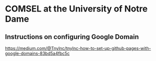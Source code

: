 # COMSEL at the University of Notre Dame

## Instructions on configuring Google Domain

https://medium.com/@Tnylnc/tnylnc-how-to-set-up-github-pages-with-google-domains-83bd5a4fbc5c
